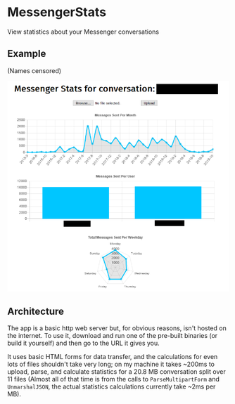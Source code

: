 # MessengerStats

View statistics about your Messenger conversations

## Example

(Names censored)

![example](example.png)

## Architecture

The app is a basic http web server but, for obvious reasons, isn't hosted on the internet. To use it, download and run
one of the pre-built binaries (or build it yourself) and then go to the URL it gives you.

It uses basic HTML forms for data transfer, and the calculations for even lots of files shouldn't take very long; on my
machine it takes ~200ms to upload, parse, and calculate statistics for a 20.8 MB conversation split over 11 files
(Almost all of that time is from the calls to `ParseMultipartForm` and `UnmarshalJSON`, the actual statistics
calculations currently take ~2ms per MB).
